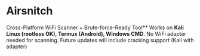 # Airsnitch
Cross-Platform WiFi Scanner + Brute-force-Ready Tool**   Works on **Kali Linux (rootless OK), Termux (Android), Windows CMD**.   No WiFi adapter needed for scanning. Future updates will include cracking support (Kali with adapter)
